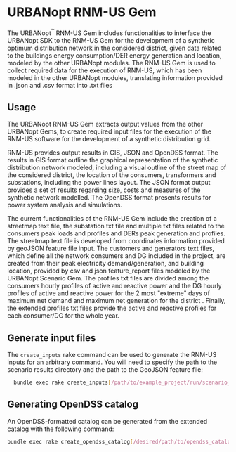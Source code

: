 # URBANopt RNM-US Gem

The URBANopt<sup>&trade;</sup> RNM-US Gem includes functionalities to interface the URBANopt SDK to the RNM-US Gem for the development of a synthetic optimum distribution network in the considered district, given data related to the buildings energy consumption/DER energy generation and location, modeled by the other URBANopt modules. 
The RNM-US Gem is used to collect required data for the execution of RNM-US, which has been modeled in the other URBANopt modules, translating information provided
in .json and .csv format into .txt files

## Usage

The URBANopt RNM-US Gem extracts output values from the other URBANopt Gems, to create required input files for the execution of the RNM-US software for the development of a synthetic distribution grid.

RNM-US provides output results in GIS, JSON and OpenDSS format. The results in GIS format  outline the graphical representation of the synthetic distribution network modeled, including a visual outline of the street map of the considered district, the location of the consumers, transformers and substations, including the power lines layout.
The JSON format output provides a set of results regarding size, costs and measures of the synthetic network modelled.
The OpenDSS format presents results for power system analysis and simulations.

The current functionalities of the RNM-US Gem include the creation of a streetmap text file, the substation txt file and multiple txt files related to the consumers peak loads and profiles and DERs peak generation and profiles.
The streetmap text file is developed from coordinates information provided by geoJSON feature file input. The customers and generators text files, which define all the network consumers and DG included in the project, are created from their peak electricity demand/generation, and building location, provided by csv and json feature_report files modeled by the URBANopt Scenario Gem.
The profiles txt files are divided among the consumers hourly profiles of active and reactive power and the DG hourly profiles of active and reactive power for the 2 most "extreme" days of maximum net demand and maximum net generation for the district .
Finally, the extended profiles txt files provide the active and reactive profiles for each consumer/DG for the whole year. 

## Generate input files

The `create_inputs` rake command can be used to generate the RNM-US inputs for an arbitrary command.  You will need to specify the path to the scenario results directory and the path to the GeoJSON feature file:

```bash
  bundle exec rake create_inputs[/path/to/example_project/run/scenario_name,/path/to/feature_file.json]
```

## Generating OpenDSS catalog

An OpenDSS-formatted catalog can be generated from the extended catalog with the following command:

```bash
bundle exec rake create_opendss_catalog[/desired/path/to/opendss_catalog.json]
```